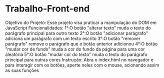 # Trabalho-Front-end
Objetivo do Projeto: Esse projeto visa praticar a manipulação do DOM em JavaScript
Funcionalidades: 1°:O botão "alterar texto" muda o texto do parágrafo principal para outro texto
                 2°:O botão "adicionar parágrafo" adiciona um parágrafo com um texto escrito
                 3°:O botão "remover parágrafo" remove o parágrafo que o botão anterior adicionou
                 4°:O botão "mudar cor de fundo" muda a cor do fundo da página para uma cor aleatória
                 5°:O botão "mudar cor do texto" muda o texto do parágrafo principal para outras cores
Instrução: Abra o index.html no navegador e para interagir com os botões, aperte neles com o mouse, acionando assim as suas funções
